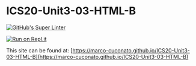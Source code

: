 # ICS20-Unit3-03-HTML-B

[![GitHub's Super Linter](https://github.com/marco-cuconato/ICS20-Unit3-03-HTML-B/workflows/GitHub's%20Super%20Linter/badge.svg)](https://github.com/marco-cuconato/ICS20-Unit3-03-HTML-B/actions)

[![Run on Repl.it](https://repl.it/badge/github/marco-cuconato/ICS20-Unit3-03-HTML-B)](https://repl.it/github/marco-cuconato/ICS20-Unit3-03-HTML-B)

This site can be found at: [https://marco-cuconato.github.io/ICS20-Unit3-03-HTML-B](https://marco-cuconato.github.io/ICS20-Unit3-03-HTML-B)
